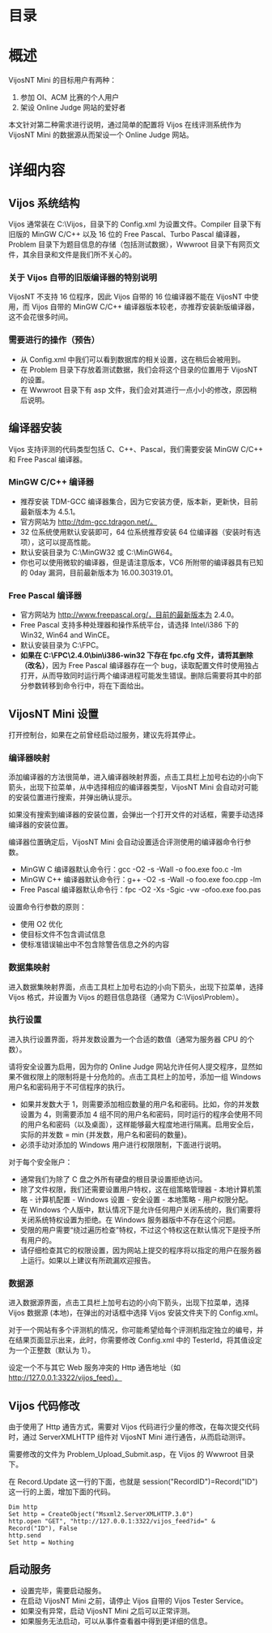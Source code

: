 # 目录 #



# 概述 #

VijosNT Mini 的目标用户有两种：
  1. 参加 OI、ACM 比赛的个人用户
  1. 架设 Online Judge 网站的爱好者

本文针对第二种需求进行说明，通过简单的配置将 Vijos 在线评测系统作为 VijosNT Mini 的数据源从而架设一个 Online Judge 网站。

# 详细内容 #

## Vijos 系统结构 ##

Vijos 通常装在 C:\Vijos，目录下的 Config.xml 为设置文件。Compiler 目录下有旧版的 MinGW C/C++ 以及 16 位的 Free Pascal、Turbo Pascal 编译器，Problem 目录下为题目信息的存储（包括测试数据），Wwwroot 目录下有网页文件，其余目录和文件是我们所不关心的。

### 关于 Vijos 自带的旧版编译器的特别说明 ###

VijosNT 不支持 16 位程序，因此 Vijos 自带的 16 位编译器不能在 VijosNT 中使用，而 Vijos 自带的 MinGW C/C++ 编译器版本较老，亦推荐安装新版编译器，这不会花很多时间。

### 需要进行的操作（预告） ###

  * 从 Config.xml 中我们可以看到数据库的相关设置，这在稍后会被用到。
  * 在 Problem 目录下存放着测试数据，我们会将这个目录的位置用于 VijosNT 的设置。
  * 在 Wwwroot 目录下有 asp 文件，我们会对其进行一点小小的修改，原因稍后说明。

## 编译器安装 ##

Vijos 支持评测的代码类型包括 C、C++、Pascal，我们需要安装 MinGW C/C++ 和 Free Pascal 编译器。

### MinGW C/C++ 编译器 ###

  * 推荐安装 TDM-GCC 编译器集合，因为它安装方便，版本新，更新快，目前最新版本为 4.5.1。
  * 官方网站为 http://tdm-gcc.tdragon.net/。
  * 32 位系统使用默认安装即可，64 位系统推荐安装 64 位编译器（安装时有选项），这可以提高性能。
  * 默认安装目录为 C:\MinGW32 或 C:\MinGW64。
  * 你也可以使用微软的编译器，但是请注意版本，VC6 所附带的编译器具有已知的 0day 漏洞，目前最新版本为 16.00.30319.01。

### Free Pascal 编译器 ###

  * 官方网站为 http://www.freepascal.org/，目前的最新版本为 2.4.0。
  * Free Pascal 支持多种处理器和操作系统平台，请选择 Intel/i386 下的 Win32, Win64 and WinCE。
  * 默认安装目录为 C:\FPC。
  * **如果在 C:\FPC\2.4.0\bin\i386-win32 下存在 fpc.cfg 文件，请将其删除（改名）**，因为 Free Pascal 编译器存在一个 bug，读取配置文件时使用独占打开，从而导致同时运行两个编译进程可能发生错误。删除后需要将其中的部分参数转移到命令行中，将在下面给出。

## VijosNT Mini 设置 ##

打开控制台，如果在之前曾经启动过服务，建议先将其停止。

### 编译器映射 ###

添加编译器的方法很简单，进入编译器映射界面，点击工具栏上加号右边的小向下箭头，出现下拉菜单，从中选择相应的编译器类型，VijosNT Mini 会自动对可能的安装位置进行搜索，并弹出确认提示。

如果没有搜索到编译器的安装位置，会弹出一个打开文件的对话框，需要手动选择编译器的安装位置。

编译器位置确定后，VijosNT Mini 会自动设置适合评测使用的编译器命令行参数。

  * MinGW C 编译器默认命令行：gcc -O2 -s -Wall -o foo.exe foo.c -lm
  * MinGW C++ 编译器默认命令行：g++ -O2 -s -Wall -o foo.exe foo.cpp -lm
  * Free Pascal 编译器默认命令行：fpc -O2 -Xs -Sgic -vw -ofoo.exe foo.pas

设置命令行参数的原则：

  * 使用 O2 优化
  * 使目标文件不包含调试信息
  * 使标准错误输出中不包含除警告信息之外的内容

### 数据集映射 ###

进入数据集映射界面，点击工具栏上加号右边的小向下箭头，出现下拉菜单，选择 Vijos 格式，并设置为 Vijos 的题目信息路径（通常为 C:\Vijos\Problem）。

### 执行设置 ###

进入执行设置界面，将并发数设置为一个合适的数值（通常为服务器 CPU 的个数）。

请将安全设置为启用，因为你的 Online Judge 网站允许任何人提交程序，显然如果不做权限上的限制将是十分危险的。点击工具栏上的加号，添加一组 Windows 用户名和密码用于不可信程序的执行。

  * 如果并发数大于 1，则需要添加相应数量的用户名和密码。比如，你的并发数设置为 4，则需要添加 4 组不同的用户名和密码，同时运行的程序会使用不同的用户名和密码（以及桌面），这样能够最大程度地进行隔离。启用安全后，实际的并发数 = min {并发数，用户名和密码的数量}。
  * 必须手动对添加的 Windows 用户进行权限限制，下面进行说明。

对于每个安全账户：

  * 通常我们为除了 C 盘之外所有硬盘的根目录设置拒绝访问。
  * 除了文件权限，我们还需要设置用户特权，这在组策略管理器 - 本地计算机策略 - 计算机配置 - Windows 设置 - 安全设置 - 本地策略 - 用户权限分配。
  * 在 Windows 个人版中，默认情况下是允许任何用户关闭系统的，我们需要将关闭系统特权设置为拒绝。在 Windows 服务器版中不存在这个问题。
  * 受限的用户需要“绕过遍历检查”特权，不过这个特权这在默认情况下是授予所有用户的。
  * 请仔细检查其它的权限设置，因为网站上提交的程序将以指定的用户在服务器上运行。如果以上建议有所疏漏欢迎报告。

### 数据源 ###

进入数据源界面，点击工具栏上加号右边的小向下箭头，出现下拉菜单，选择 Vijos 数据源 (本地)，在弹出的对话框中选择 Vijos 安装文件夹下的 Config.xml。

对于一个网站有多个评测机的情况，你可能希望给每个评测机指定独立的编号，并在结果页面显示出来，此时，你需要修改 Config.xml 中的 TesterId，将其值设定为一个正整数（默认为 1）。

设定一个不与其它 Web 服务冲突的 Http 通告地址（如 http://127.0.0.1:3322/vijos_feed）。

## Vijos 代码修改 ##

由于使用了 Http 通告方式，需要对 Vijos 代码进行少量的修改，在每次提交代码时，通过 ServerXMLHTTP 组件对 VijosNT Mini 进行通告，从而启动测评。

需要修改的文件为 Problem\_Upload\_Submit.asp，在 Vijos 的 Wwwroot 目录下。

在 Record.Update 这一行的下面，也就是 session("RecordID")=Record("ID") 这一行的上面，增加下面的代码。

```
Dim http
Set http = CreateObject("Msxml2.ServerXMLHTTP.3.0")
http.open "GET", "http://127.0.0.1:3322/vijos_feed?id=" & Record("ID"), False
http.send
Set http = Nothing
```

## 启动服务 ##

  * 设置完毕，需要启动服务。
  * 在启动 VijosNT Mini 之前，请停止 Vijos 自带的 Vijos Tester Service。
  * 如果没有异常，启动 VijosNT Mini 之后可以正常评测。
  * 如果服务无法启动，可以从事件查看器中得到更详细的信息。